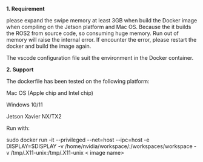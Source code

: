**1. Requirement**

please expand the swipe memory at least 3GB when build the Docker image when compiling on the Jetson platform and Mac OS. Because the it builds the ROS2 from source code, so consuming huge memory. Run out of memory will raise the internal error. If encounter the error, please restart the docker and build the image again.

The vscode configuration file suit the environment in the Docker container.

**2. Support**

The dockerfile has been tested on the following platform:

Mac OS (Apple chip and Intel chip)

Windows 10/11

Jetson Xavier NX/TX2



Run with:


sudo docker run -it --privileged --net=host --ipc=host -e DISPLAY=$DISPLAY -v /home/nvidia/workspace/:/workspaces/workspace  -v /tmp/.X11-unix:/tmp/.X11-unix   <
image name>
